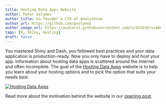 ```yaml
---
title: Hosting Data Apps Website
author: Peter Solymos
author_title: Co-founder & CTO of Analythium
author_url: https://github.com/psolymos
author_image_url: https://avatars1.githubusercontent.com/u/831636?s=460&u=578a952663eae17b2a2dd008ea9511db308d1822&v=4
tags: [R, Shiny, Hosting]
draft: false
---
```


You mastered Shiny and Dash, you followed best practices and your data application is production-ready. Now you only have to deploy and host your app. Information about hosting data apps is scattered around the Internet and often incomplete. The goal of the [Hosting Data Apps](https://hosting.analythium.io?utm_source=as-hub&utm_medium=web&utm_campaign=launch-april-2021) website is to help you learn about your hosting options and to pick the option that suits your needs best.

<!--truncate-->

[![Hosting Data Apps](../../img/hosting/hosting.gif 'Hosting Data Apps')](https://hosting.analythium.io?utm_source=as-hub&utm_medium=web&utm_campaign=launch-april-2021)

Read more about the motivation behind the website in our [opening post](https://hosting.analythium.io/welcome-to-hosting-data-apps?utm_source=as-hub&utm_medium=web&utm_campaign=launch-april-2021).

